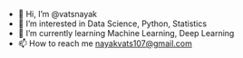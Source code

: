 - 👋 Hi, I’m @vatsnayak
- 👀 I’m interested in Data Science, Python, Statistics
- 🌱 I’m currently learning Machine Learning, Deep Learning
- 📫 How to reach me nayakvats107@gmail.com

<!---
vatsnayak/vatsnayak is a ✨ special ✨ repository because its `README.md` (this file) appears on your GitHub profile.
You can click the Preview link to take a look at your changes.
--->
